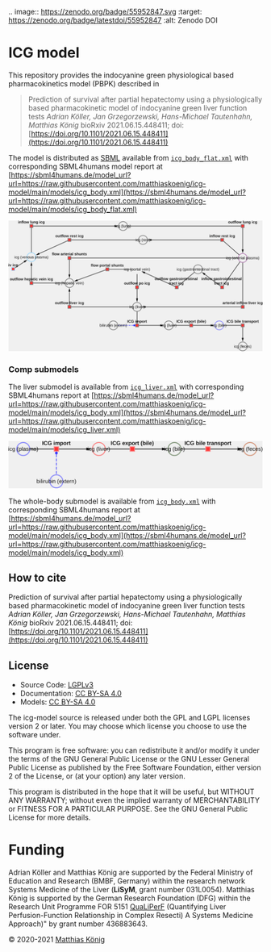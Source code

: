 .. image:: https://zenodo.org/badge/55952847.svg
   :target: https://zenodo.org/badge/latestdoi/55952847
   :alt: Zenodo DOI

# ICG model
This repository provides the indocyanine green physiological based pharmacokinetics model (PBPK) described in

> Prediction of survival after partial hepatectomy using a physiologically based pharmacokinetic model of indocyanine green liver function tests
*Adrian Köller, Jan Grzegorzewski, Hans-Michael Tautenhahn, Matthias König*
bioRxiv 2021.06.15.448411; doi: [https://doi.org/10.1101/2021.06.15.448411](https://doi.org/10.1101/2021.06.15.448411)


The model is distributed as [SBML](http://sbml.org) available from [`icg_body_flat.xml`](./models/icg_body_flat.xml) with 
corresponding SBML4humans model report at [https://sbml4humans.de/model_url?url=https://raw.githubusercontent.com/matthiaskoenig/icg-model/main/models/icg_body.xml](https://sbml4humans.de/model_url?url=https://raw.githubusercontent.com/matthiaskoenig/icg-model/main/models/icg_body_flat.xml) 

![Visualization of the model using cy3sbml](./visualization/icg_body_flat.png)

### Comp submodels
The liver submodel is available from [`icg_liver.xml`](./models/icg_liver.xml) with corresponding SBML4humans report at
[https://sbml4humans.de/model_url?url=https://raw.githubusercontent.com/matthiaskoenig/icg-model/main/models/icg_body.xml](https://sbml4humans.de/model_url?url=https://raw.githubusercontent.com/matthiaskoenig/icg-model/main/models/icg_liver.xml)

![Visualization of the liver submodel using cy3sbml](./visualization/icg_liver.png)

The whole-body submodel is available from [`icg_body.xml`](./models/icg_body.xml) with corresponding SBML4humans report at
[https://sbml4humans.de/model_url?url=https://raw.githubusercontent.com/matthiaskoenig/icg-model/main/models/icg_body.xml](https://sbml4humans.de/model_url?url=https://raw.githubusercontent.com/matthiaskoenig/icg-model/main/models/icg_body.xml)


## How to cite

 Prediction of survival after partial hepatectomy using a physiologically based pharmacokinetic model of indocyanine green liver function tests
*Adrian Köller, Jan Grzegorzewski, Hans-Michael Tautenhahn, Matthias König*
bioRxiv 2021.06.15.448411; doi: [https://doi.org/10.1101/2021.06.15.448411](https://doi.org/10.1101/2021.06.15.448411)


## License

* Source Code: [LGPLv3](http://opensource.org/licenses/LGPL-3.0)
* Documentation: [CC BY-SA 4.0](http://creativecommons.org/licenses/by-sa/4.0/)
* Models: [CC BY-SA 4.0](http://creativecommons.org/licenses/by-sa/4.0/)

The icg-model source is released under both the GPL and LGPL licenses version 2 or
later. You may choose which license you choose to use the software under.

This program is free software: you can redistribute it and/or modify it under
the terms of the GNU General Public License or the GNU Lesser General Public
License as published by the Free Software Foundation, either version 2 of the
License, or (at your option) any later version.

This program is distributed in the hope that it will be useful, but WITHOUT ANY
WARRANTY; without even the implied warranty of MERCHANTABILITY or FITNESS FOR A
PARTICULAR PURPOSE. See the GNU General Public License for more details.

Funding
=======
Adrian Köller and Matthias König are supported by the Federal Ministry of Education and Research (BMBF, Germany)
within the research network Systems Medicine of the Liver (**LiSyM**, grant number 031L0054). Matthias König
is supported by the German Research Foundation (DFG) within the Research Unit Programme FOR 5151
[QuaLiPerF](https://qualiperf.de) (Quantifying Liver Perfusion-Function Relationship in Complex Resecti)
A Systems Medicine Approach)" by grant number 436883643.

© 2020-2021 [Matthias König](https://livermetabolism.com)
